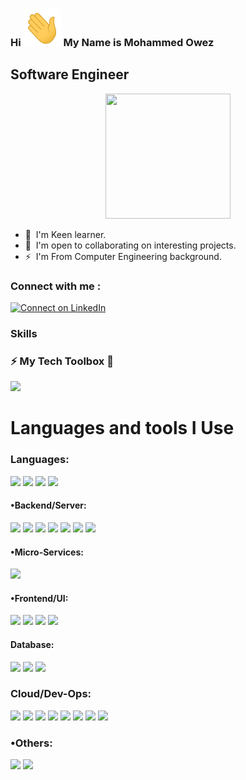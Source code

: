 ### Hi <img src="https://github.com/AkashSingh3031/AkashSingh3031/blob/main/images/Hi.gif" width="60px" height="60px" style="max-width:100%;"> My Name is Mohammed Owez 

Software Engineer
-------------------

<p align="center">
  <img src="https://user-images.githubusercontent.com/59692344/172132315-c69c47d0-4add-4af6-bfc1-203e2656d27b.gif" height="200px" width="200px" >
</p>


* 🧠  I'm Keen learner.
 * 🤝  I'm open to collaborating on interesting projects.
* ⚡  I'm From Computer Engineering background.

### Connect with me :
[![Connect on LinkedIn](https://img.shields.io/badge/-Linkedin-0e76a8?style=flat&amp;labelColor=white&amp;logo=linkedin&amp;logoColor=0e76a8)](
https://www.linkedin.com/in/mohammed-owez-217740172/)

### Skills 
### :zap: My Tech Toolbox 🧰
<img src="https://user-images.githubusercontent.com/59692344/172135025-599e1fce-c41e-45f5-a344-8e9ebd312d0c.gif">

<h1 align="left">Languages and tools I Use</h1> 
<!--
<p>
  
 <img height="50" src="https://brandslogos.com/wp-content/uploads/thumbs/java-logo-vector-1.svg"> 
<img height="50" src="https://upload.wikimedia.org/wikipedia/commons/thumb/c/c3/Python-logo-notext.svg/2048px-Python-logo-notext.svg.png"> 
  
<img height="40" src="https://www.freepnglogos.com/uploads/html5-logo-png/html5-logo-best-web-design-psd-html-cms-development-ecommerce-6.png"> 
  
  
<img height="40" src="https://user-images.githubusercontent.com/59692344/172140649-5f0d5f37-95db-4069-9e5b-a1f7816eb6d0.png"> 
  
<img height="40" src="https://user-images.githubusercontent.com/59692344/172140725-9bc7307d-37ff-4cea-b039-154a7e7f9f2b.png"> 


   


   
<img height="40" src="https://pngimg.com/uploads/mysql/mysql_PNG1.png">
  
<img height="40" src="https://cdn.icon-icons.com/icons2/2107/PNG/512/file_type_vscode_icon_130084.png">
   
<img height="40" src="https://upload.wikimedia.org/wikipedia/commons/thumb/3/38/Jupyter_logo.svg/1200px-Jupyter_logo.svg.png">
         
<img height="40" src="https://res.cloudinary.com/postman/image/upload/t_team_logo/v1629869194/team/2893aede23f01bfcbd2319326bc96a6ed0524eba759745ed6d73405a3a8b67a8">


<img height="40" src="https://user-images.githubusercontent.com/59692344/172137326-b7393a7b-1414-4238-ae99-def72445ab7c.png">
-->

### Languages:
<code><img src="https://raw.githubusercontent.com/souravpal01/souravpal01/master/img/pl/java.png" height="40"></code>
<code><img src="https://raw.githubusercontent.com/souravpal01/souravpal01/master/img/pl/python.png" height="40"></code>
<code><img src="https://raw.githubusercontent.com/souravpal01/souravpal01/master/img/pl/js.png" height="40"></code>
<code><img src="https://raw.githubusercontent.com/souravpal01/souravpal01/master/img/pl/c.png" height="40"></code>


<!--### Web Development (Full-stack):-->


#### •Backend/Server:
<code><img src="https://raw.githubusercontent.com/souravpal01/souravpal01/master/img/web/backend/j2ee.png" height="40"></code>
<code><img src="https://user-images.githubusercontent.com/59692344/180926893-ce922da8-912d-4ea9-8c7d-d98a7149b0ed.png" height="40"></code>
<code><img src="https://raw.githubusercontent.com/souravpal01/souravpal01/master/img/web/backend/servlet.png" height="40"></code>
<code><img src="https://raw.githubusercontent.com/souravpal01/souravpal01/master/img/web/backend/spring-1.png" height="40"></code>
<code><img src="https://raw.githubusercontent.com/souravpal01/souravpal01/master/img/web/backend/spring-boot.png" height="40"></code>
<code><img src="https://raw.githubusercontent.com/souravpal01/souravpal01/master/img/web/backend/hibernate.jpeg" height="40"></code>
<code><img src="https://raw.githubusercontent.com/souravpal01/souravpal01/master/img/web/backend/tomcat.jpg" height="40"></code>

<!--<code><img src="https://raw.githubusercontent.com/souravpal01/souravpal01/master/img/web/security/security.png" height="40"></code>
<code><img src="https://raw.githubusercontent.com/souravpal01/souravpal01/master/img/web/security/ldap.png" height="40"></code>
<code><img src="https://raw.githubusercontent.com/souravpal01/souravpal01/master/img/web/security/jwt.png" height="40"></code>
<code><img src="https://raw.githubusercontent.com/souravpal01/souravpal01/master/img/web/security/oauth.png" height="40"></code>-->


#### •Micro-Services:
<code><img src="![Capture](https://user-images.githubusercontent.com/59692344/180927772-a0edc9f3-46f0-4829-b76c-4a51377fb0f8.JPG)" height="40"></code>
<!--<code><img src="https://raw.githubusercontent.com/souravpal01/souravpal01/master/img/web/ms/rx.png" height="30"></code>
<code><img src="https://raw.githubusercontent.com/souravpal01/souravpal01/master/img/web/ms/webflux.jpg" height="30"></code>
<code><img src="https://raw.githubusercontent.com/souravpal01/souravpal01/master/img/web/ms/kafka.png" height="30"></code>
<code><img src="https://raw.githubusercontent.com/souravpal01/souravpal01/master/img/web/ms/graphql.png" height="30"></code>
<code><img src="https://raw.githubusercontent.com/souravpal01/souravpal01/master/img/web/ms/elastic.png" height="30"></code>
<code><img src="https://raw.githubusercontent.com/souravpal01/souravpal01/master/img/web/ms/eureka.png" height="30"></code>
<code><img src="https://raw.githubusercontent.com/souravpal01/souravpal01/master/img/web/ms/zuul.png" height="30"></code>
<code><img src="https://raw.githubusercontent.com/souravpal01/souravpal01/master/img/web/ms/hystrix.jpg" height="30"></code>
<code><img src="https://raw.githubusercontent.com/souravpal01/souravpal01/master/img/web/ms/seluth.png" height="30"></code>
<code><img src="https://raw.githubusercontent.com/souravpal01/souravpal01/master/img/web/ms/zipkin.png" height="30"></code>-->

#### •Frontend/UI:
<code><img src="https://raw.githubusercontent.com/souravpal01/souravpal01/master/img/web/ui/react.png" height="40"></code>
<code><img src="https://raw.githubusercontent.com/souravpal01/souravpal01/master/img/web/ui/html.png" height="40"></code>
<code><img src="https://raw.githubusercontent.com/souravpal01/souravpal01/master/img/web/ui/css.png" height="40"></code>
<code><img src="https://raw.githubusercontent.com/souravpal01/souravpal01/master/img/web/ui/bt.jpg" height="40"></code>
<!--<code><img src="https://raw.githubusercontent.com/souravpal01/souravpal01/master/img/web/ui/thymeleaf.png" height="30"></code>
<code><img src="https://raw.githubusercontent.com/souravpal01/souravpal01/master/img/web/ui/angular.jpg" height="30"></code>
<code><img src="https://raw.githubusercontent.com/souravpal01/souravpal01/master/img/web/ui/jq.jpg" height="30"></code>
<code><img src="https://raw.githubusercontent.com/souravpal01/souravpal01/master/img/web/ui/redux.png" height="30"></code>
<code><img src="https://raw.githubusercontent.com/souravpal01/souravpal01/master/img/web/ui/ajax.png" height="30"></code>-->


#### Database:
<code><img src="https://raw.githubusercontent.com/souravpal01/souravpal01/master/img/db/mysql1.png" height="40"></code>
<code><img src="https://raw.githubusercontent.com/souravpal01/souravpal01/master/img/db/oracle.png" height="40"></code>
<code><img src="https://raw.githubusercontent.com/souravpal01/souravpal01/master/img/db/mongo.png" height="40"></code>
<!--<code><img src="https://raw.githubusercontent.com/souravpal01/souravpal01/master/img/db/dy.png" height="30"></code>
<code><img src="https://raw.githubusercontent.com/souravpal01/souravpal01/master/img/db/cas.png" height="30"></code>
<code><img src="https://raw.githubusercontent.com/souravpal01/souravpal01/master/img/db/redis.png" height="30"></code>-->

### Cloud/Dev-Ops:
<code><img src="https://raw.githubusercontent.com/souravpal01/souravpal01/master/img/cloud/aws.png" height="40"></code>
<code><img src="https://raw.githubusercontent.com/souravpal01/souravpal01/master/img/cloud/lambda.png" height="40"></code>
<code><img src="https://raw.githubusercontent.com/souravpal01/souravpal01/master/img/cloud/s3.png" height="40"></code>
<code><img src="https://raw.githubusercontent.com/souravpal01/souravpal01/master/img/cloud/maven.png" height="40"></code>
<code><img src="https://raw.githubusercontent.com/souravpal01/souravpal01/master/img/cloud/git.png" height="40"></code>
<code><img src="https://raw.githubusercontent.com/souravpal01/souravpal01/master/img/cloud/github.png" height="40"></code>
<code><img src="https://raw.githubusercontent.com/souravpal01/souravpal01/master/img/cloud/docker.png" height="40"></code>
<code><img src="https://raw.githubusercontent.com/souravpal01/souravpal01/master/img/cloud/jenkins.jpg" height="40"></code>
<!-- <code><img src="https://raw.githubusercontent.com/souravpal01/souravpal01/master/img/cloud/ku.jpg" height="30"></code>-->

### •Others:
<code><img src="https://raw.githubusercontent.com/souravpal01/souravpal01/master/img/other/agile.jpg" height="40"></code>
<code><img src="https://raw.githubusercontent.com/souravpal01/souravpal01/master/img/other/jira.png" height="40"></code>
<!--<code><img src="https://raw.githubusercontent.com/souravpal01/souravpal01/master/img/other/kaltura.png" height="30"></code>-->

</p>
